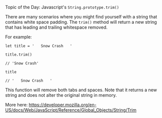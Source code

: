 Topic of the Day: Javascript's `String.prototype.trim()`

There are many scenarios where you might find yourself with a string that contains white space padding.  The `trim()` method will return a new string that has leading and trailing whitespace removed.

For example:

```
let title = '   Snow Crash   '

title.trim()

// 'Snow Crash'

title

// '   Snow Crash   '
```

This function will remove both tabs and spaces.  Note that it returns a new string and does not alter the original string in memory.

More here:
https://developer.mozilla.org/en-US/docs/Web/JavaScript/Reference/Global_Objects/String/Trim
